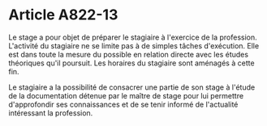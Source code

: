# Article A822-13

Le stage a pour objet de préparer le stagiaire à l'exercice de la profession. L'activité du stagiaire ne se limite pas à de simples tâches d'exécution. Elle est dans toute la mesure du possible en relation directe avec les études théoriques qu'il poursuit. Les horaires du stagiaire sont aménagés à cette fin.

Le stagiaire a la possibilité de consacrer une partie de son stage à l'étude de la documentation détenue par le maître de stage pour lui permettre d'approfondir ses connaissances et de se tenir informé de l'actualité intéressant la profession.
